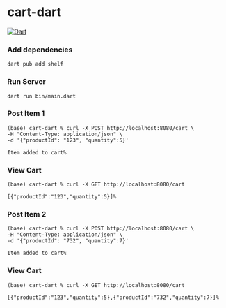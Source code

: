 # cart-dart

[![Dart](https://github.com/conorheffron/cart-dart/actions/workflows/dart.yml/badge.svg)](https://github.com/conorheffron/cart-dart/actions/workflows/dart.yml)

### Add dependencies
```
dart pub add shelf
```
### Run Server
```
dart run bin/main.dart
```
### Post Item 1
```
(base) cart-dart % curl -X POST http://localhost:8080/cart \
-H "Content-Type: application/json" \
-d '{"productId": "123", "quantity":5}'

Item added to cart%          
```
### View Cart
```
(base) cart-dart % curl -X GET http://localhost:8080/cart

[{"productId":"123","quantity":5}]%   
```
### Post Item 2
```
(base) cart-dart % curl -X POST http://localhost:8080/cart \
-H "Content-Type: application/json" \
-d '{"productId": "732", "quantity":7}'

Item added to cart%      
```
### View Cart
```
(base) cart-dart % curl -X GET http://localhost:8080/cart

[{"productId":"123","quantity":5},{"productId":"732","quantity":7}]%
```    